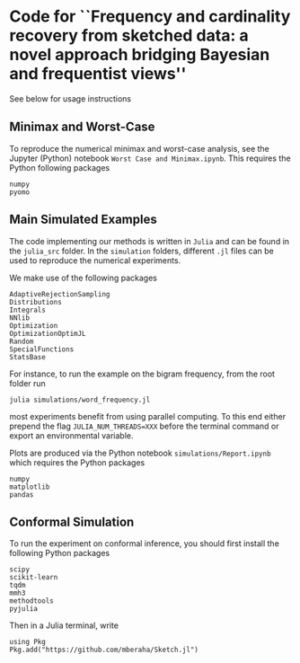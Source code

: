 # Code for ``Frequency and cardinality recovery from sketched data: a novel approach bridging Bayesian and frequentist views''

See below for usage instructions

## Minimax and Worst-Case

To reproduce the numerical minimax and worst-case analysis, see the Jupyter (Python) notebook `Worst Case and Minimax.ipynb`. This requires the Python following packages

```
numpy
pyomo
```

## Main Simulated Examples

The code implementing our methods is written in `Julia` and can be found in the `julia_src` folder. In the `simulation` folders, different `.jl` files can be used to reproduce the numerical experiments. 

We make use of the following packages

```
AdaptiveRejectionSampling
Distributions
Integrals
NNlib
Optimization
OptimizationOptimJL
Random
SpecialFunctions
StatsBase
```

For instance, to run the example on the bigram frequency, from the root folder run

```
julia simulations/word_frequency.jl
```

most experiments benefit from using parallel computing. To this end either prepend the flag `JULIA_NUM_THREADS=XXX` before the terminal command or export an environmental variable.


Plots are produced via the Python notebook `simulations/Report.ipynb` which requires the Python packages

```
numpy
matplotlib
pandas
```

## Conformal Simulation

To run the experiment on conformal inference, you should first install the following Python packages

```
scipy
scikit-learn
tqdm
mmh3
methodtools
pyjulia
```

Then in a Julia terminal, write

```
using Pkg
Pkg.add("https://github.com/mberaha/Sketch.jl")
```
